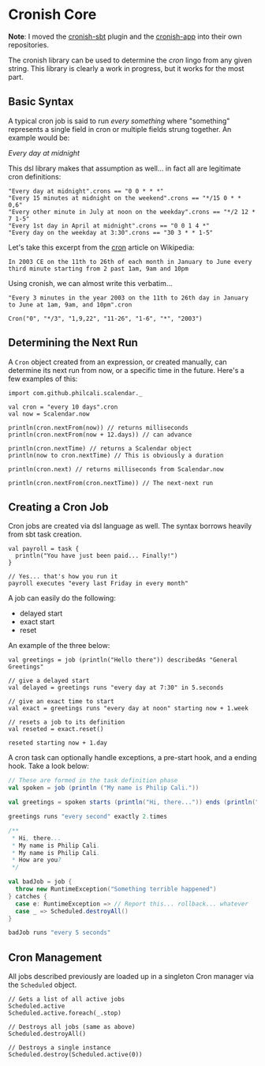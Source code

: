 # Cronish Core

**Note**: I moved the [cronish-sbt](https://github.com/philcali/cronish-sbt) 
plugin and the [cronish-app](https://github.com/philcali/cronish-app) into 
their own repositories.

The cronish library can be used to determine the *cron* lingo from any given
string. This library is clearly a work in progress, but it works for the most part.

## Basic Syntax

A typical cron job is said to run *every something* where "something" represents
a single field in cron or multiple fields strung together. An example would be:

*Every day at midnight*

This dsl library makes that assumption as well... in fact all are legitimate cron definitions:

    "Every day at midnight".crons == "0 0 * * *"
    "Every 15 minutes at midnight on the weekend".crons == "*/15 0 * * 0,6"
    "Every other minute in July at noon on the weekday".crons == "*/2 12 * 7 1-5"
    "Every 1st day in April at midnight".crons == "0 0 1 4 *"
    "Every day on the weekday at 3:30".crons == "30 3 * * 1-5"

Let's take this excerpt from the [cron] article on Wikipedia:

    In 2003 CE on the 11th to 26th of each month in January to June every third minute starting from 2 past 1am, 9am and 10pm

Using cronish, we can almost write this verbatim...

    "Every 3 minutes in the year 2003 on the 11th to 26th day in January to June at 1am, 9am, and 10pm".cron

    Cron("0", "*/3", "1,9,22", "11-26", "1-6", "*", "2003")

## Determining the Next Run

A `Cron` object created from an expression, or created manually, can determine its next run from now, or a 
specific time in the future. Here's a few examples of this:

    import com.github.philcali.scalendar._

    val cron = "every 10 days".cron
    val now = Scalendar.now

    println(cron.nextFrom(now)) // returns milliseconds
    println(cron.nextFrom(now + 12.days)) // can advance

    println(cron.nextTime) // returns a Scalendar object
    println(now to cron.nextTime) // This is obviously a duration

    println(cron.next) // returns milliseconds from Scalendar.now

    println(cron.nextFrom(cron.nextTime)) // The next-next run

## Creating a Cron Job

Cron jobs are created via dsl language as well. The syntax borrows heavily from
sbt task creation.

    val payroll = task {
      println("You have just been paid... Finally!")
    }

    // Yes... that's how you run it 
    payroll executes "every last Friday in every month"

A job can easily do the following:

  * delayed start
  * exact start
  * reset

An example of the three below:

    val greetings = job (println("Hello there")) describedAs "General Greetings"

    // give a delayed start
    val delayed = greetings runs "every day at 7:30" in 5.seconds

    // give an exact time to start
    val exact = greetings runs "every day at noon" starting now + 1.week

    // resets a job to its definition 
    val reseted = exact.reset()

    reseted starting now + 1.day

A cron task can optionally handle exceptions, a pre-start hook, and a ending hook.
Take a look below:

```scala
// These are formed in the task definition phase
val spoken = job (println ("My name is Philip Cali."))

val greetings = spoken starts (println("Hi, there...")) ends (println("How are you?"))

greetings runs "every second" exactly 2.times

/**
 * Hi, there...
 * My name is Philip Cali.
 * My name is Philip Cali.
 * How are you?
 */

val badJob = job {
  throw new RuntimeException("Something terrible happened")
} catches {
  case e: RuntimeException => // Report this... rollback... whatever
  case _ => Scheduled.destroyAll()
}

badJob runs "every 5 seconds"
``` 

## Cron Management

All jobs described previously are loaded up in a singleton Cron manager 
via the `Scheduled` object.

    // Gets a list of all active jobs
    Scheduled.active
    Scheduled.active.foreach(_.stop)
    
    // Destroys all jobs (same as above)
    Scheduled.destroyAll()

    // Destroys a single instance
    Scheduled.destroy(Scheduled.active(0))

[cron]: http://en.wikipedia.org/wiki/Cron#Examples_2
